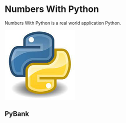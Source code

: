 # Numbers With Python
Numbers With Python is a real world application Python.

![](Images/python-logo.jpeg)
## PyBank